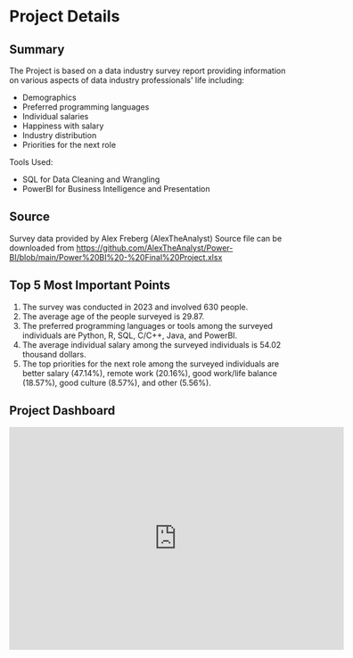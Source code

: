 # Project Details

## Summary

The Project is based on a data industry survey report providing information on various aspects of data industry professionals' life including: 
* Demographics 
* Preferred programming languages 
* Individual salaries 
* Happiness with salary
* Industry distribution 
* Priorities for the next role

Tools Used:
* SQL for Data Cleaning and Wrangling
* PowerBI for Business Intelligence and Presentation


## Source

Survey data provided by Alex Freberg (AlexTheAnalyst)
Source file can be downloaded from https://github.com/AlexTheAnalyst/Power-BI/blob/main/Power%20BI%20-%20Final%20Project.xlsx


## Top 5 Most Important Points

1. The survey was conducted in 2023 and involved 630 people. ​
2. The average age of the people surveyed is 29.87. ​
3. The preferred programming languages or tools among the surveyed individuals are Python, R, SQL, C/C++, Java, and PowerBI. ​
4. The average individual salary among the surveyed individuals is 54.02 thousand dollars. ​
5. The top priorities for the next role among the surveyed individuals are better salary (47.14%), remote work (20.16%), good work/life balance (18.57%), good culture (8.57%), and other (5.56%). ​

## Project Dashboard
<iframe title="Data Industry Survey" width="600" height="400" src="https://app.powerbi.com/view?r=eyJrIjoiOWJiMjU2MTEtNmUyYy00ZWFlLTk4ZmMtY2JmMDEzNzM1MWY0IiwidCI6IjliNGE1Yjc1LTE5N2ItNGNkMS1hNTQwLTg5YWRjMTQxYWYxMCJ9" frameborder="0" allowFullScreen="true"></iframe>
